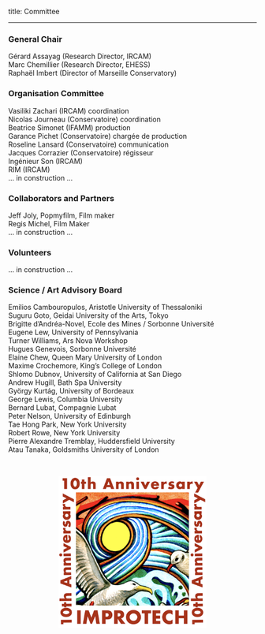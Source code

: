 title: Committee

---

###  General Chair

Gérard Assayag (Research Director, IRCAM)  
Marc Chemillier (Research Director, EHESS)  
Raphaël Imbert (Director of Marseille Conservatory)  


### Organisation Committee

Vasiliki Zachari (IRCAM) coordination   
Nicolas Journeau (Conservatoire) coordination  
Beatrice Simonet (IFAMM) production  
Garance Pichet (Conservatoire) chargée de production  
Roseline Lansard (Conservatoire) communication  
Jacques Corrazier (Conservatoire) régisseur  
Ingénieur Son (IRCAM)  
RIM (IRCAM)  
... in construction ...  

### Collaborators and Partners

Jeff Joly, Popmyfilm,	Film maker  
Regis Michel, Film Maker  
... in construction ...  

### Volunteers
... in construction ...  

### Science / Art  Advisory Board

Emilios Cambouropulos, Aristotle University of Thessaloniki  
Suguru Goto, Geidai University of the Arts, Tokyo  
Brigitte d’Andréa-Novel, Ecole des Mines / Sorbonne Université  
Eugene Lew, University of Pennsylvania  
Turner Williams, Ars Nova Workshop  
Hugues Genevois, Sorbonne Université  
Elaine Chew, Queen Mary University of London  
Maxime Crochemore, King’s College of London  
Shlomo Dubnov, University of California at San Diego  
Andrew Hugill, Bath Spa University  
György Kurtág, University of Bordeaux   
George Lewis, Columbia University   
Bernard Lubat, Compagnie Lubat  
Peter Nelson, University of Edinburgh  
Tae Hong Park, New York University  
Robert Rowe, New York University  
Pierre Alexandre Tremblay, Huddersfield University  
Atau Tanaka, Goldsmiths University of London

<br>

<p align="center">
  <img src="../images/Logo_improtech_anniv.png" width="300">
</p>
